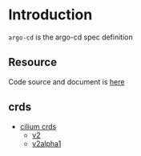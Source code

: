 # Introduction

`argo-cd` is the argo-cd spec definition

## Resource

Code source and document is [here](https://github.com/kcl-lang/modules/blob/main/cilium/docs/README.md)

## crds

- [cilium crds](https://github.com/cilium/cilium/blob/99bf976/pkg/k8s/apis/cilium.io/client/crds)
  - [v2](https://github.com/cilium/cilium/blob/99bf976/pkg/k8s/apis/cilium.io/client/crds/v2)
  - [v2alpha1](https://github.com/cilium/cilium/blob/99bf976/pkg/k8s/apis/cilium.io/client/crds/v2alpha1)
